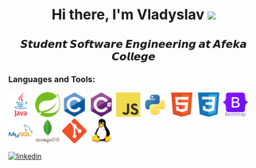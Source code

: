 <h1 align="center">Hi there, I'm Vladyslav</a> 
<img src="https://github.com/blackcater/blackcater/raw/main/images/Hi.gif" height="32"/></h1>
<h2 align="center">𝙎𝙩𝙪𝙙𝙚𝙣𝙩 𝙎𝙤𝙛𝙩𝙬𝙖𝙧𝙚 𝙀𝙣𝙜𝙞𝙣𝙚𝙚𝙧𝙞𝙣𝙜 𝙖𝙩 𝘼𝙛𝙚𝙠𝙖 𝘾𝙤𝙡𝙡𝙚𝙜𝙚</h2>
<h3 align="left">Languages and Tools:</h3>
<p>
 <img src="https://github.com/devicons/devicon/blob/master/icons/java/java-original-wordmark.svg" alt="JAVA" width="50" height="50">
  <img src="https://github.com/devicons/devicon/blob/master/icons/spring/spring-original.svg" alt="SPRING" width="50" height="50">
  <img src="https://github.com/devicons/devicon/blob/master/icons/c/c-original.svg" alt="C" width="50" height="50">
  <img src="https://github.com/devicons/devicon/blob/master/icons/csharp/csharp-original.svg" alt="C#" width="50" height="50">
  <img src="https://github.com/devicons/devicon/blob/master/icons/javascript/javascript-original.svg" alt="JavaScrpit" width="50" height="50">
  <img src="https://github.com/devicons/devicon/blob/master/icons/python/python-original.svg" alt="Python" width="50" height="50">
  <img src="https://github.com/devicons/devicon/blob/master/icons/html5/html5-original.svg" alt="Html" width="50" height="50">
  <img src="https://github.com/devicons/devicon/blob/master/icons/css3/css3-original.svg" alt="Css" width="50" height="50">
  <img src="https://github.com/devicons/devicon/blob/master/icons/bootstrap/bootstrap-original-wordmark.svg" width="50" height="50">
  <img src="https://github.com/devicons/devicon/blob/master/icons/mysql/mysql-original-wordmark.svg" alt="MySQL" width="50" height="50">
  <img src="https://github.com/devicons/devicon/blob/master/icons/mongodb/mongodb-original-wordmark.svg" alt="MongoDB" width="50" height="50">
  <img src="https://github.com/devicons/devicon/blob/master/icons/git/git-original.svg" alt="Git" width="50" height="50">
  <img src="https://github.com/devicons/devicon/blob/master/icons/linux/linux-original.svg" alt="Linux" width="50" height="50">
</p>




[<img src='https://cdn.jsdelivr.net/npm/simple-icons@3.0.1/icons/linkedin.svg' alt='linkedin' height='40'>](https://www.linkedin.com/in/vladyslav-ishchenko-104760236/)
